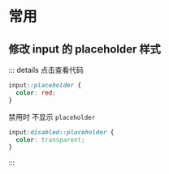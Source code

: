 # 常用

## 修改 input 的 placeholder 样式

::: details 点击查看代码

```scss
input::placeholder {
  color: red;
}
```

禁用时 不显示 `placeholder`

```scss
input:disabled::placeholder {
  color: transparent;
}
```

:::
